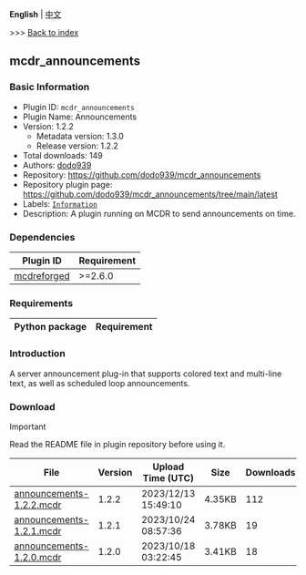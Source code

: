 **English** | [中文](readme-zh_cn.md)

\>\>\> [Back to index](/readme.md)

## mcdr_announcements

### Basic Information

- Plugin ID: `mcdr_announcements`
- Plugin Name: Announcements
- Version: 1.2.2
  - Metadata version: 1.3.0
  - Release version: 1.2.2
- Total downloads: 149
- Authors: [dodo939](https://github.com/yfy-dodo939)
- Repository: https://github.com/dodo939/mcdr_announcements
- Repository plugin page: https://github.com/dodo939/mcdr_announcements/tree/main/latest
- Labels: [`Information`](/labels/information/readme.md)
- Description: A plugin running on MCDR to send announcements on time.

### Dependencies

| Plugin ID | Requirement |
| --- | --- |
| [mcdreforged](https://github.com/Fallen-Breath/MCDReforged) | \>=2.6.0 |

### Requirements

| Python package | Requirement |
| --- | --- |

### Introduction

A server announcement plug-in that supports colored text and multi-line text, as well as scheduled loop announcements.

### Download

> [!IMPORTANT]
> Read the README file in plugin repository before using it.

| File | Version | Upload Time (UTC) | Size | Downloads | Operations |
| --- | --- | --- | --- | --- | --- |
| [announcements-1.2.2.mcdr](https://github.com/dodo939/mcdr_announcements/releases/tag/mcdr_announcements-1.2.2) | 1.2.2 | 2023/12/13 15:49:10 | 4.35KB | 112 | [Download](https://github.com/dodo939/mcdr_announcements/releases/download/mcdr_announcements-1.2.2/announcements-1.2.2.mcdr) |
| [announcements-1.2.1.mcdr](https://github.com/dodo939/mcdr_announcements/releases/tag/mcdr_announcements-1.2.1) | 1.2.1 | 2023/10/24 08:57:36 | 3.78KB | 19 | [Download](https://github.com/dodo939/mcdr_announcements/releases/download/mcdr_announcements-1.2.1/announcements-1.2.1.mcdr) |
| [announcements-1.2.0.mcdr](https://github.com/dodo939/mcdr_announcements/releases/tag/mcdr_announcements-1.2.0) | 1.2.0 | 2023/10/18 03:22:45 | 3.41KB | 18 | [Download](https://github.com/dodo939/mcdr_announcements/releases/download/mcdr_announcements-1.2.0/announcements-1.2.0.mcdr) |

